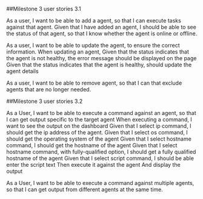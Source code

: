 ##Milestone 3 user stories 3.1

As a user, I want to be able to add a agent, so that I can execute tasks against that agent.
		Given that I have added an agent, I should be able to see the status of that agent, so that I know whether the agent is online or offline.

As a user, I want to be able to update the agent, to ensure the correct information.
When  updating an agent, 
		Given that the status indicates that the agent is not healthy, the error message should be displayed on the page
		Given that the status indicates that the agent is healthy, should update the agent details


As a user, I want to be able to remove agent, so that I can that exclude agents that are no longer needed.

##Milestone 3 user stories 3.2

As a User, I want to be able to execute a command against an agent, so that I can get output specific to the target agent
When executing a command, I want to see the output on the dashboard
	Given that I select ip command, I should get the ip address of the agent.
	Given that I select os command, I should get the operating system of the agent
	Given that I select hostname command, I should get the hostname of the agent
	Given that I select hostname command, with fully-qualified option, I should get a  fully qualified hostname of the agent
	Given that I select script command, I should be able enter the script text 
		Then execute it against the agent And display the output


As a User, I want to be able to execute a command against multiple agents, so that I can get output from  different agents at the same time.

